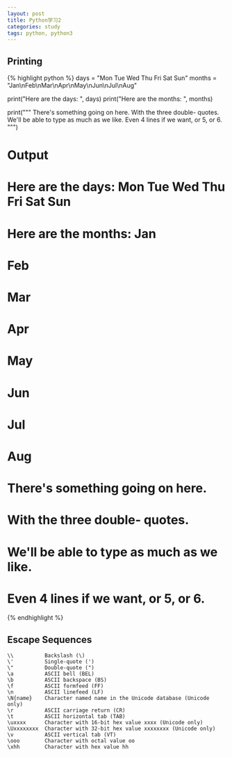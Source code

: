 ```yaml
---
layout: post
title: Python学习2
categories: study
tags: python, python3
---
```

## Printing
{% highlight python %}
days = "Mon Tue Wed Thu Fri Sat Sun"
months = "Jan\nFeb\nMar\nApr\nMay\nJun\nJul\nAug"

print("Here are the days: ", days)
print("Here are the months: ", months)

print("""
There's something going on here.
With the three double- quotes.
We'll be able to type as much as we like.
Even 4 lines if we want, or 5, or 6.
""")

# Output
# Here are the days:  Mon Tue Wed Thu Fri Sat Sun
# Here are the months:  Jan
# Feb
# Mar
# Apr
# May
# Jun
# Jul
# Aug

# There's something going on here.
# With the three double- quotes.
# We'll be able to type as much as we like.
# Even 4 lines if we want, or 5, or 6.
{% endhighlight %}

## Escape Sequences

	\\ 			Backslash (\)
	\' 			Single-quote (')
	\" 			Double-quote (")
	\a 			ASCII bell (BEL)
	\b 			ASCII backspace (BS)
	\f 			ASCII formfeed (FF)
	\n 			ASCII linefeed (LF)
	\N{name} 	Character named name in the Unicode database (Unicode only)
	\r 			ASCII carriage return (CR)
	\t 			ASCII horizontal tab (TAB)
	\uxxxx 		Character with 16-bit hex value xxxx (Unicode only)
	\Uxxxxxxxx 	Character with 32-bit hex value xxxxxxxx (Unicode only)
	\v 			ASCII vertical tab (VT)
	\ooo 		Character with octal value oo
	\xhh 		Character with hex value hh

